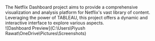 The Netflix Dashboard project aims to provide a comprehensive visualization and analysis platform for Netflix's vast library of content. Leveraging the power of TABLEAU, this project offers a dynamic and interactive interface to explore various aspects.<br>
![Dashboard Preview](C:\Users\Piyush Rawat\OneDrive\Pictures\Screenshots)

